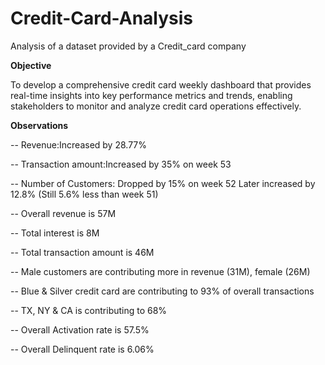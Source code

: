 # Credit-Card-Analysis

Analysis of a dataset provided by a Credit_card company

**Objective**

To develop a comprehensive credit card weekly dashboard that provides real-time insights into key performance metrics and trends, enabling stakeholders to monitor and analyze credit card operations effectively.

**Observations**

-- Revenue:Increased by 28.77%

-- Transaction amount:Increased by 35% on week 53

-- Number of Customers: Dropped by 15% on week 52 Later increased by 12.8% (Still 5.6% less than week 51)

-- Overall revenue is 57M

-- Total interest is 8M

-- Total transaction amount is 46M

-- Male customers are contributing more in revenue (31M), female (26M)

-- Blue & Silver credit card are contributing to 93% of overall transactions

-- TX, NY & CA is contributing to 68%

-- Overall Activation rate is 57.5%

-- Overall Delinquent rate is 6.06%
